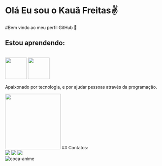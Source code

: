 # Olá Eu sou o Kauã Freitas✌️
#Bem vindo ao meu perfil GitHub 👋

## Estou aprendendo:
<div style= "display:inline_block"><br/> 
<img src="https://cdn.jsdelivr.net/gh/devicons/devicon/icons/csharp/csharp-original.svg" width="70" height="70"/> <img src="https://cdn.jsdelivr.net/gh/devicons/devicon/icons/git/git-original-wordmark.svg" width="70" height="70"/>         
</div>

Apaixonado por tecnologia, e por ajudar pessoas através da programação.

<img loading="lazy" height="180em" src="https://github-readme-stats.vercel.app/api/top-langs/?username=Kaaunty&layout=compact&langs_count=7&theme=dracula"/>
## Contatos:
<div>
<a href="https://www.instagram.com/kaauafreitas/" target="_blank"><img loading="lazy" src="https://img.shields.io/badge/-Instagram-%23E4405F?style=for-the-badge&logo=instagram&logoColor=white" target="_blank"></a>
<a href = "mailto:contato@seu-usuário-aqui"><img loading="lazy" src="https://img.shields.io/badge/Gmail-D14836?style=for-the-badge&logo=gmail&logoColor=white" target="_blank"></a>
<a href="https://www.linkedin.com/in/kauã-freitass" target="_blank"><img loading="lazy" src="https://img.shields.io/badge/-LinkedIn-%230077B5?style=for-the-badge&logo=linkedin&logoColor=white" target="_blank"></a>   
</div>

<img align="center" alt="coca-anime"  src="https://cdn.discordapp.com/attachments/556725933201948675/1033576515457273877/e811c1f38c07106b6ca9a4492cd6d32a.gif">
